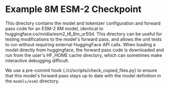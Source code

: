 # Example 8M ESM-2 Checkpoint

This directory contains the model and tokenizer configuration and forward pass code for an ESM-2 8M model, identical to
huggingface.co/nvidia/esm2_t6_8m_ur50d. This directory can be useful for testing modifications to the model's forward
pass, and allows the unit tests to run without requiring external HuggingFace API calls. When loading a model directly
from huggingface, the forward pass code is downloaded and run from the user's HF_HOME cache directory, which can
sometimes make interactive debugging difficult.

We use a pre-commit hook (./ci/scripts/check_copied_files.py) to ensure that this model's forward pass stays up to date
with the model definition in the `models/esm2` directory.

